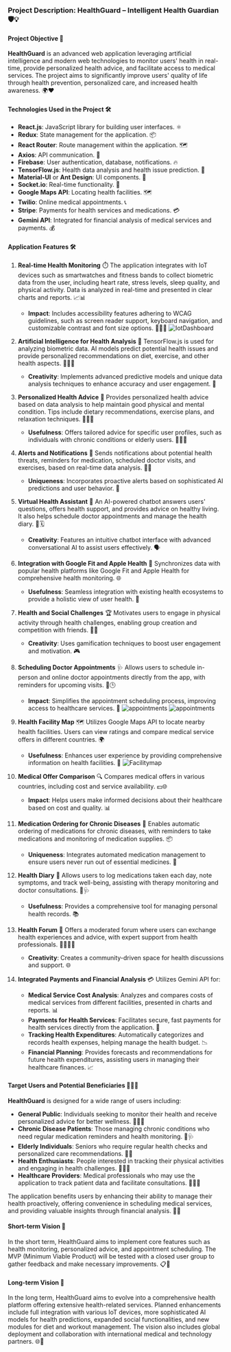 ### Project Description: HealthGuard – Intelligent Health Guardian 🛡️💡

#### Project Objective 🎯
**HealthGuard** is an advanced web application leveraging artificial intelligence and modern web technologies to monitor users' health in real-time, provide personalized health advice, and facilitate access to medical services. The project aims to significantly improve users' quality of life through health prevention, personalized care, and increased health awareness. 🌍❤️

#### Technologies Used in the Project 🛠️
- **React.js**: JavaScript library for building user interfaces. ⚛️
- **Redux**: State management for the application. 📦
- **React Router**: Route management within the application. 🗺️
- **Axios**: API communication. 🔗
- **Firebase**: User authentication, database, notifications. 🔥
- **TensorFlow.js**: Health data analysis and health issue prediction. 🤖
- **Material-UI** or **Ant Design**: UI components. 🎨
- **Socket.io**: Real-time functionality. 📡
- **Google Maps API**: Locating health facilities. 🗺️
- **Twilio**: Online medical appointments. 📞
- **Stripe**: Payments for health services and medications. 💳
- **Gemini API**: Integrated for financial analysis of medical services and payments. 💰

#### Application Features 🛠️

1. **Real-time Health Monitoring** ⏱️
   The application integrates with IoT devices such as smartwatches and fitness bands to collect biometric data from the user, including heart rate, stress levels, sleep quality, and physical activity. Data is analyzed in real-time and presented in clear charts and reports. 📈📊  
   - **Impact**: Includes accessibility features adhering to WCAG guidelines, such as screen reader support, keyboard navigation, and customizable contrast and font size options. 🧑‍🦯🔠
![IotDashboard](src/assets/img/Viewimg/dashboard1.png)

2. **Artificial Intelligence for Health Analysis** 🧠
   TensorFlow.js is used for analyzing biometric data. AI models predict potential health issues and provide personalized recommendations on diet, exercise, and other health aspects. 🥗🏋️‍♂️  
   - **Creativity**: Implements advanced predictive models and unique data analysis techniques to enhance accuracy and user engagement. 🚀

3. **Personalized Health Advice** 💬
   Provides personalized health advice based on data analysis to help maintain good physical and mental condition. Tips include dietary recommendations, exercise plans, and relaxation techniques. 🥦🧘‍♀️  
   - **Usefulness**: Offers tailored advice for specific user profiles, such as individuals with chronic conditions or elderly users. 👩‍⚕️👴

4. **Alerts and Notifications** 🔔
   Sends notifications about potential health threats, reminders for medication, scheduled doctor visits, and exercises, based on real-time data analysis. 📅💊  
   - **Uniqueness**: Incorporates proactive alerts based on sophisticated AI predictions and user behavior. 🧩

5. **Virtual Health Assistant** 🤖
   An AI-powered chatbot answers users' questions, offers health support, and provides advice on healthy living. It also helps schedule doctor appointments and manage the health diary. 📘🗓️  
   - **Creativity**: Features an intuitive chatbot interface with advanced conversational AI to assist users effectively. 🗣️

6. **Integration with Google Fit and Apple Health** 📱
   Synchronizes data with popular health platforms like Google Fit and Apple Health for comprehensive health monitoring. 🌐  
   - **Usefulness**: Seamless integration with existing health ecosystems to provide a holistic view of user health. 🌟

7. **Health and Social Challenges** 🏆
   Motivates users to engage in physical activity through health challenges, enabling group creation and competition with friends. 👥🎯  
   - **Creativity**: Uses gamification techniques to boost user engagement and motivation. 🎮

8. **Scheduling Doctor Appointments** 🩺
   Allows users to schedule in-person and online doctor appointments directly from the app, with reminders for upcoming visits. 📅🕒  
   - **Impact**: Simplifies the appointment scheduling process, improving access to healthcare services. 🏥
![appointments](src/assets/img/Viewimg/appointments.png)
![appointments](src/assets/img/Viewimg/appointments2.png)

9. **Health Facility Map** 🗺️
   Utilizes Google Maps API to locate nearby health facilities. Users can view ratings and compare medical service offers in different countries. 🌍  
   - **Usefulness**: Enhances user experience by providing comprehensive information on health facilities. 🏨
![Facilitymap](src/assets/img/Viewimg/facilitymap.png)

10. **Medical Offer Comparison** 🔍
    Compares medical offers in various countries, including cost and service availability. 💵🌐  
    - **Impact**: Helps users make informed decisions about their healthcare based on cost and quality. 📊

11. **Medication Ordering for Chronic Diseases** 💊
    Enables automatic ordering of medications for chronic diseases, with reminders to take medications and monitoring of medication supplies. 📦  
    - **Uniqueness**: Integrates automated medication management to ensure users never run out of essential medicines. 🚀

12. **Health Diary** 📓
    Allows users to log medications taken each day, note symptoms, and track well-being, assisting with therapy monitoring and doctor consultations. 📝🩺  
    - **Usefulness**: Provides a comprehensive tool for managing personal health records. 📚

13. **Health Forum** 💬
    Offers a moderated forum where users can exchange health experiences and advice, with expert support from health professionals. 👩‍⚕️👨‍⚕️  
    - **Creativity**: Creates a community-driven space for health discussions and support. 🌐

14. **Integrated Payments and Financial Analysis** 💳
    Utilizes Gemini API for:
    - **Medical Service Cost Analysis**: Analyzes and compares costs of medical services from different facilities, presented in charts and reports. 📊
    - **Payments for Health Services**: Facilitates secure, fast payments for health services directly from the application. 💨
    - **Tracking Health Expenditures**: Automatically categorizes and records health expenses, helping manage the health budget. 📉
    - **Financial Planning**: Provides forecasts and recommendations for future health expenditures, assisting users in managing their healthcare finances. 📈

#### Target Users and Potential Beneficiaries 🧑‍🤝‍🧑
**HealthGuard** is designed for a wide range of users including:
- **General Public**: Individuals seeking to monitor their health and receive personalized advice for better wellness. 🏃‍♀️🧘
- **Chronic Disease Patients**: Those managing chronic conditions who need regular medication reminders and health monitoring. 💊🩺
- **Elderly Individuals**: Seniors who require regular health checks and personalized care recommendations. 👵👴
- **Health Enthusiasts**: People interested in tracking their physical activities and engaging in health challenges. 🚴‍♂️🎽
- **Healthcare Providers**: Medical professionals who may use the application to track patient data and facilitate consultations. 🏥👨‍⚕️

The application benefits users by enhancing their ability to manage their health proactively, offering convenience in scheduling medical services, and providing valuable insights through financial analysis. 💪📅

#### Short-term Vision 🚀
In the short term, HealthGuard aims to implement core features such as health monitoring, personalized advice, and appointment scheduling. The MVP (Minimum Viable Product) will be tested with a closed user group to gather feedback and make necessary improvements. 📋🧪

#### Long-term Vision 🌟
In the long term, HealthGuard aims to evolve into a comprehensive health platform offering extensive health-related services. Planned enhancements include full integration with various IoT devices, more sophisticated AI models for health predictions, expanded social functionalities, and new modules for diet and workout management. The vision also includes global deployment and collaboration with international medical and technology partners. 🌐🤝
